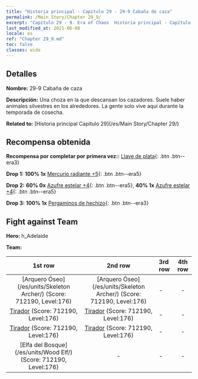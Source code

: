 ```yaml
---
title: "Historia principal - Capítulo 29 - 29-9 Cabaña de caza"
permalink: /Main Story/Chapter 29_9/
excerpt: "Capítulo 29 - 9. Era of Chaos  Historia principal - Capítulo 29_9. 29-9 Cabaña de caza"
last_modified_at: 2021-06-08
locale: es
ref: "Chapter 29_9.md"
toc: false
classes: wide
---
```


## Detalles

 **Nombre:** 29-9 Cabaña de caza

 **Descripción:** Una choza en la que descansan los cazadores. Suele haber animales silvestres en los alrededores. La gente solo vive aquí durante la temporada de cosecha.

 **Related to:** [Historia principal Capítulo 29](/es/Main Story/Chapter 29/)

## Recompensa obtenida

 **Recompensa por completar por primera vez::** [Llave de plata](/ItemsES/con_693/){: .btn .btn--era3}

 **Drop 1:** **100% 1x** [Mercurio radiante +5](/ItemsES/mat_98/){: .btn .btn--era5}

 **Drop 2:** **60% 0x** [Azufre estelar +4](/ItemsES/mat_92/){: .btn .btn--era5}, **40% 1x** [Azufre estelar +4](/ItemsES/mat_92/){: .btn .btn--era5}

 **Drop 3:** **100% 1x** [Pergaminos de hechizo](/ItemsES/con_694/){: .btn .btn--era3}


## Fight against Team
 **Hero:** h_Adelaide

 **Team:**


  | 1st row | 2nd row | 3rd row | 4th row |
  |:----:|:----:|:----|:----:|
  | [Arquero Óseo](/es/units/Skeleton Archer/) (Score: 712190, Level:176)  | [Arquero Óseo](/es/units/Skeleton Archer/) (Score: 712190, Level:176)  | - | - |
  | [Tirador](/es/units/Sharpshooter/) (Score: 712190, Level:176)  | [Tirador](/es/units/Sharpshooter/) (Score: 712190, Level:176)  | - | - |
  | [Tirador](/es/units/Sharpshooter/) (Score: 712190, Level:176)  | [Tirador](/es/units/Sharpshooter/) (Score: 712190, Level:176)  | - | - |
  | [Elfa del Bosque](/es/units/Wood Elf/) (Score: 712190, Level:176)  | - | - | - |


